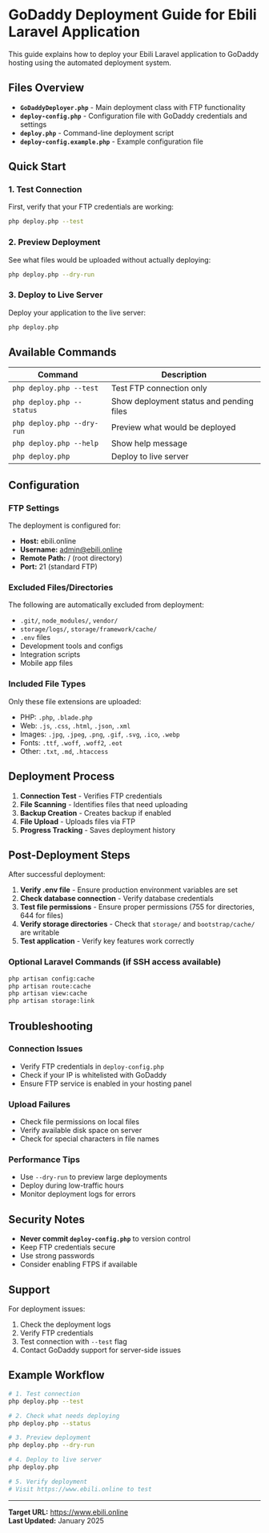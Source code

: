 # GoDaddy Deployment Guide for Ebili Laravel Application

This guide explains how to deploy your Ebili Laravel application to GoDaddy hosting using the automated deployment system.

## Files Overview

- **`GoDaddyDeployer.php`** - Main deployment class with FTP functionality
- **`deploy-config.php`** - Configuration file with GoDaddy credentials and settings
- **`deploy.php`** - Command-line deployment script
- **`deploy-config.example.php`** - Example configuration file

## Quick Start

### 1. Test Connection
First, verify that your FTP credentials are working:
```bash
php deploy.php --test
```

### 2. Preview Deployment
See what files would be uploaded without actually deploying:
```bash
php deploy.php --dry-run
```

### 3. Deploy to Live Server
Deploy your application to the live server:
```bash
php deploy.php
```

## Available Commands

| Command | Description |
|---------|-------------|
| `php deploy.php --test` | Test FTP connection only |
| `php deploy.php --status` | Show deployment status and pending files |
| `php deploy.php --dry-run` | Preview what would be deployed |
| `php deploy.php --help` | Show help message |
| `php deploy.php` | Deploy to live server |

## Configuration

### FTP Settings
The deployment is configured for:
- **Host:** ebili.online
- **Username:** admin@ebili.online
- **Remote Path:** / (root directory)
- **Port:** 21 (standard FTP)

### Excluded Files/Directories
The following are automatically excluded from deployment:
- `.git/`, `node_modules/`, `vendor/`
- `storage/logs/`, `storage/framework/cache/`
- `.env` files
- Development tools and configs
- Integration scripts
- Mobile app files

### Included File Types
Only these file extensions are uploaded:
- PHP: `.php`, `.blade.php`
- Web: `.js`, `.css`, `.html`, `.json`, `.xml`
- Images: `.jpg`, `.jpeg`, `.png`, `.gif`, `.svg`, `.ico`, `.webp`
- Fonts: `.ttf`, `.woff`, `.woff2`, `.eot`
- Other: `.txt`, `.md`, `.htaccess`

## Deployment Process

1. **Connection Test** - Verifies FTP credentials
2. **File Scanning** - Identifies files that need uploading
3. **Backup Creation** - Creates backup if enabled
4. **File Upload** - Uploads files via FTP
5. **Progress Tracking** - Saves deployment history

## Post-Deployment Steps

After successful deployment:

1. **Verify .env file** - Ensure production environment variables are set
2. **Check database connection** - Verify database credentials
3. **Test file permissions** - Ensure proper permissions (755 for directories, 644 for files)
4. **Verify storage directories** - Check that `storage/` and `bootstrap/cache/` are writable
5. **Test application** - Verify key features work correctly

### Optional Laravel Commands (if SSH access available)
```bash
php artisan config:cache
php artisan route:cache
php artisan view:cache
php artisan storage:link
```

## Troubleshooting

### Connection Issues
- Verify FTP credentials in `deploy-config.php`
- Check if your IP is whitelisted with GoDaddy
- Ensure FTP service is enabled in your hosting panel

### Upload Failures
- Check file permissions on local files
- Verify available disk space on server
- Check for special characters in file names

### Performance Tips
- Use `--dry-run` to preview large deployments
- Deploy during low-traffic hours
- Monitor deployment logs for errors

## Security Notes

- **Never commit `deploy-config.php`** to version control
- Keep FTP credentials secure
- Use strong passwords
- Consider enabling FTPS if available

## Support

For deployment issues:
1. Check the deployment logs
2. Verify FTP credentials
3. Test connection with `--test` flag
4. Contact GoDaddy support for server-side issues

## Example Workflow

```bash
# 1. Test connection
php deploy.php --test

# 2. Check what needs deploying
php deploy.php --status

# 3. Preview deployment
php deploy.php --dry-run

# 4. Deploy to live server
php deploy.php

# 5. Verify deployment
# Visit https://www.ebili.online to test
```

---

**Target URL:** https://www.ebili.online  
**Last Updated:** January 2025